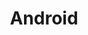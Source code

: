 ---
layout: category
category: Android
type: category
# details
title: Android
img: /assets/img/android.jpg
filters:
  - 64 GB
  - 128 GB
---